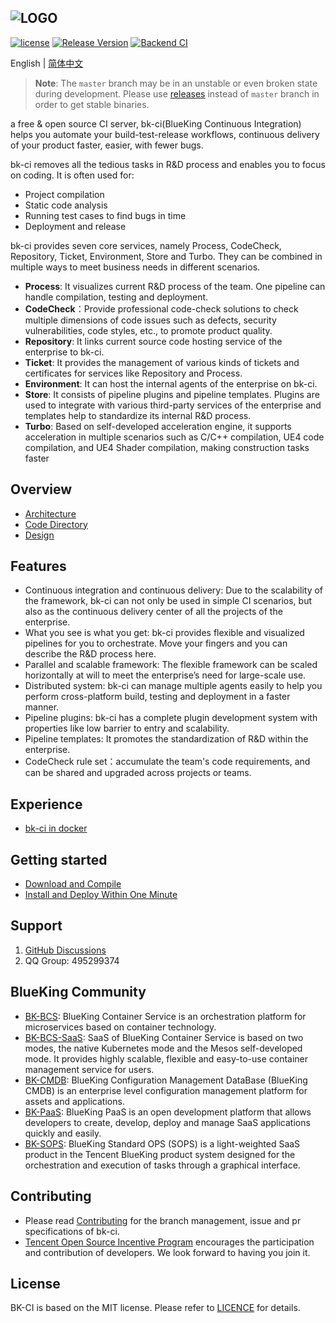 ![LOGO](docs/resource/img/bkci_cn.png)
---
[![license](https://img.shields.io/badge/license-mit-brightgreen.svg?style=flat)](https://github.com/Tencent/bk-ci/blob/master/LICENSE.txt) [![Release Version](https://img.shields.io/github/v/release/Tencent/bk-ci?include_prereleases)](https://github.com/Tencent/bk-ci/releases) [![Backend CI](https://github.com/Tencent/bk-ci/workflows/Backend%20CI/badge.svg?branch=master)](https://img.shields.io/github/workflow/status/Tencent/bk-ci/Tag%20Realse)

English | [简体中文](README.md)

> **Note**: The `master` branch may be in an unstable or even broken state during development. Please use [releases](https://github.com/tencent/bk-ci/releases) instead of  `master` branch in order to get stable binaries.

a free & open source CI server, bk-ci(BlueKing Continuous Integration) helps you automate your build-test-release workflows, continuous delivery of your product faster, easier, with fewer bugs.

bk-ci removes all the tedious tasks in R&D process and enables you to focus on coding. It is often used for:

- Project compilation
- Static code analysis
- Running test cases to find bugs in time
- Deployment and release

bk-ci provides seven core services, namely Process, CodeCheck, Repository, Ticket, Environment, Store and Turbo. They can be combined in multiple ways to meet business needs in different scenarios.

- **Process**: It visualizes current R&D process of the team. One pipeline can handle compilation, testing and deployment.
- **CodeCheck**：Provide professional code-check solutions to check multiple dimensions of code issues such as defects, security vulnerabilities, code styles, etc., to promote product quality.
- **Repository**: It links current source code hosting service of the enterprise to bk-ci.
- **Ticket**: It provides the management of various kinds of tickets and certificates for services like Repository and Process.
- **Environment**: It can host the internal agents of the enterprise on bk-ci.
- **Store**: It consists of pipeline plugins and pipeline templates. Plugins are used to integrate with various third-party services of the enterprise and templates help to standardize its internal R&D process.
- **Turbo**: Based on self-developed acceleration engine, it supports acceleration in multiple scenarios such as C/C++ compilation, UE4 code compilation, and UE4 Shader compilation, making construction tasks faster


## Overview

- [Architecture](docs/overview/architecture.en.md)
- [Code Directory](docs/overview/code_framework.en.md)
- [Design](docs/overview/design.en.md)

## Features

- Continuous integration and continuous delivery: Due to the scalability of the framework, bk-ci can not only be used in simple CI scenarios, but also as the continuous delivery center of all the projects of the enterprise.
- What you see is what you get: bk-ci provides flexible and visualized pipelines for you to orchestrate. Move your fingers and you can describe the R&D process here.
- Parallel and scalable framework: The flexible framework can be scaled horizontally at will to meet the enterprise’s need for large-scale use.
- Distributed system: bk-ci can manage multiple agents easily to help you perform cross-platform build, testing and deployment in a faster manner.
- Pipeline plugins: bk-ci has a complete plugin development system with properties like low barrier to entry and scalability.
- Pipeline templates: It promotes the standardization of R&D within the enterprise.
- CodeCheck rule set：accumulate the team's code requirements, and can be shared and upgraded across projects or teams.

## Experience

- [bk-ci in docker](https://hub.docker.com/r/blueking/bk-ci)

## Getting started

- [Download and Compile](docs/overview/source_compile.en.md)
- [Install and Deploy Within One Minute](docs/overview/installation.en.md)

## Support
1. [GitHub Discussions](https://github.com/Tencent/bk-ci/discussions)
2. QQ Group: 495299374

## BlueKing Community

- [BK-BCS](https://github.com/Tencent/bk-bcs): BlueKing Container Service is an orchestration platform for microservices based on container technology.
- [BK-BCS-SaaS](https://github.com/Tencent/bk-bcs-saas): SaaS of BlueKing Container Service is based on two modes, the native Kubernetes mode and the Mesos self-developed mode. It provides highly scalable, flexible and easy-to-use container management service for users.
- [BK-CMDB](https://github.com/Tencent/bk-cmdb): BlueKing Configuration Management DataBase (BlueKing CMDB) is an enterprise level configuration management platform for assets and applications.
- [BK-PaaS](https://github.com/Tencent/bk-PaaS): BlueKing PaaS is an open development platform that allows developers to create, develop, deploy and manage SaaS applications quickly and easily.
- [BK-SOPS](https://github.com/Tencent/bk-sops): BlueKing Standard OPS (SOPS) is a light-weighted SaaS product in the Tencent BlueKing product system designed for the orchestration and execution of tasks through a graphical interface.

## Contributing

- Please read [Contributing](CONTRIBUTING.en.md) for the branch management, issue and pr specifications of bk-ci.
- [Tencent Open Source Incentive Program](https://opensource.tencent.com/contribution) encourages the participation and contribution of developers. We look forward to having you join it.

## License
BK-CI is based on the MIT license. Please refer to [LICENCE](LICENSE.txt) for details.

